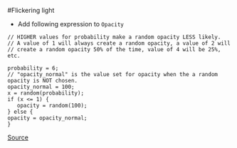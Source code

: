 #Flickering light

- Add following expression to `Opacity`

```
// HIGHER values for probability make a random opacity LESS likely.
// A value of 1 will always create a random opacity, a value of 2 will
// create a random opacity 50% of the time, value of 4 will be 25%, etc.

probability = 6;
// "opacity_normal" is the value set for opacity when the a random opacity is NOT chosen.
opacity_normal = 100;
x = random(probability);
if (x <= 1) {
   opacity = random(100);
} else {
opacity = opacity_normal;
}
```

[Source](http://www.motion-graphics-exchange.com/after-effects/Flickering-Neon-Light/4b8944565425d)
